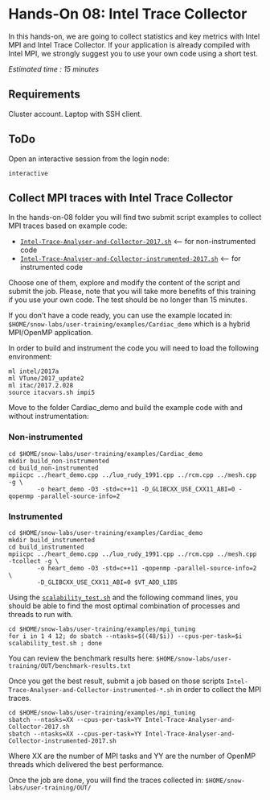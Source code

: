 <!--
Copyright (C) 2017 Jordi Blasco
Permission is granted to copy, distribute and/or modify this document
under the terms of the GNU Free Documentation License, Version 1.3
or any later version published by the Free Software Foundation;
with no Invariant Sections, no Front-Cover Texts, and no Back-Cover Texts.
A copy of the license is included in the section entitled "GNU
Free Documentation License".

HPCNow!, hereby disclaims all copyright interest in this document
`snow-labs' written by Jordi Blasco.
-->
# Hands-On 08: Intel Trace Collector

In this hands-on, we are going to collect statistics and key metrics with Intel MPI and Intel Trace Collector. If your application is already compiled with Intel MPI, we strongly suggest you to use your own code using a short test.

*Estimated time : 15 minutes*

## Requirements
Cluster account.
Laptop with SSH client.

## ToDo
Open an interactive session from the login node:

```
interactive
```

## Collect MPI traces with Intel Trace Collector

In the hands-on-08 folder you will find two submit script examples to collect MPI traces based on example code:
* [```Intel-Trace-Analyser-and-Collector-2017.sh```](examples/mpi_tuning/Intel-Trace-Analyser-and-Collector-2017.sh)                           <-- for non-instrumented code
* [```Intel-Trace-Analyser-and-Collector-instrumented-2017.sh```](examples/mpi_tuning/Intel-Trace-Analyser-and-Collector-instrumented-2017.sh) <-- for instrumented code

Choose one of them, explore and modify the content of the script and submit the job. Please, note that you will take more benefits of this training if you use your own code. The test should be no longer than 15 minutes.

If you don’t have a code ready, you can use the example located in: ```$HOME/snow-labs/user-training/examples/Cardiac_demo``` which is a hybrid MPI/OpenMP application.

In order to build and instrument the code you will need to load the following environment:

```
ml intel/2017a
ml VTune/2017_update2
ml itac/2017.2.028
source itacvars.sh impi5
```

Move to the folder Cardiac_demo and build the example code with and without instrumentation:

### Non-instrumented
```
cd $HOME/snow-labs/user-training/examples/Cardiac_demo
mkdir build_non-instrumented
cd build_non-instrumented
mpiicpc ../heart_demo.cpp ../luo_rudy_1991.cpp ../rcm.cpp ../mesh.cpp -g \
        -o heart_demo -O3 -std=c++11 -D_GLIBCXX_USE_CXX11_ABI=0 -qopenmp -parallel-source-info=2
```

### Instrumented
```
cd $HOME/snow-labs/user-training/examples/Cardiac_demo
mkdir build_instrumented
cd build_instrumented
mpiicpc ../heart_demo.cpp ../luo_rudy_1991.cpp ../rcm.cpp ../mesh.cpp -tcollect -g \
        -o heart_demo -O3 -std=c++11 -qopenmp -parallel-source-info=2 \
        -D_GLIBCXX_USE_CXX11_ABI=0 $VT_ADD_LIBS
```

Using the [```scalability_test.sh```](examples/mpi_tuning/scalability_test.sh) and the following command lines, you should be able to find the most optimal combination of processes and threads to run with.

```
cd $HOME/snow-labs/user-training/examples/mpi_tuning
for i in 1 4 12; do sbatch --ntasks=$((48/$i)) --cpus-per-task=$i scalability_test.sh ; done
```

You can review the benchmark results here: ```$HOME/snow-labs/user-training/OUT/benchmark-results.txt```

Once you get the best result, submit a job based on those scripts ```Intel-Trace-Analyser-and-Collector-instrumented-*.sh``` in order to collect the MPI traces.

```
cd $HOME/snow-labs/user-training/examples/mpi_tuning
sbatch --ntasks=XX --cpus-per-task=YY Intel-Trace-Analyser-and-Collector-2017.sh
sbatch --ntasks=XX --cpus-per-task=YY Intel-Trace-Analyser-and-Collector-instrumented-2017.sh
```
Where XX are the number of MPI tasks and YY are the number of OpenMP threads which delivered the best performance.

Once the job are done, you will find the traces collected in: ```$HOME/snow-labs/user-training/OUT/```
